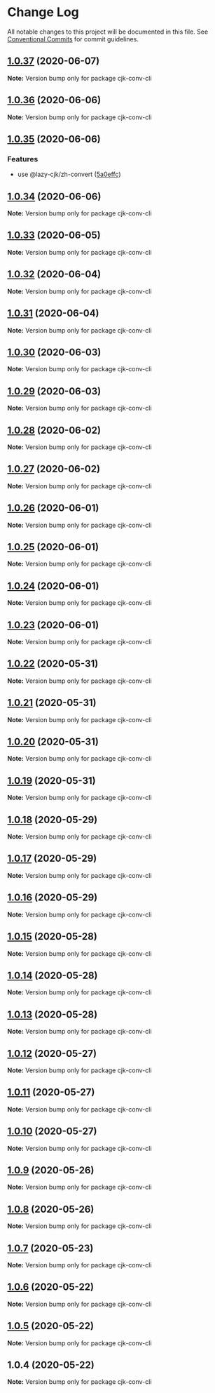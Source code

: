# Change Log

All notable changes to this project will be documented in this file.
See [Conventional Commits](https://conventionalcommits.org) for commit guidelines.

## [1.0.37](https://github.com/bluelovers/ws-regexp/compare/cjk-conv-cli@1.0.36...cjk-conv-cli@1.0.37) (2020-06-07)

**Note:** Version bump only for package cjk-conv-cli





## [1.0.36](https://github.com/bluelovers/ws-regexp/compare/cjk-conv-cli@1.0.35...cjk-conv-cli@1.0.36) (2020-06-06)

**Note:** Version bump only for package cjk-conv-cli





## [1.0.35](https://github.com/bluelovers/ws-regexp/compare/cjk-conv-cli@1.0.34...cjk-conv-cli@1.0.35) (2020-06-06)


### Features

* use @lazy-cjk/zh-convert ([5a0effc](https://github.com/bluelovers/ws-regexp/commit/5a0effc34a7f2a84d0f2c49e40b75cf391ebebf9))





## [1.0.34](https://github.com/bluelovers/ws-regexp/compare/cjk-conv-cli@1.0.33...cjk-conv-cli@1.0.34) (2020-06-06)

**Note:** Version bump only for package cjk-conv-cli





## [1.0.33](https://github.com/bluelovers/ws-regexp/compare/cjk-conv-cli@1.0.32...cjk-conv-cli@1.0.33) (2020-06-05)

**Note:** Version bump only for package cjk-conv-cli





## [1.0.32](https://github.com/bluelovers/ws-regexp/compare/cjk-conv-cli@1.0.31...cjk-conv-cli@1.0.32) (2020-06-04)

**Note:** Version bump only for package cjk-conv-cli





## [1.0.31](https://github.com/bluelovers/ws-regexp/compare/cjk-conv-cli@1.0.30...cjk-conv-cli@1.0.31) (2020-06-04)

**Note:** Version bump only for package cjk-conv-cli





## [1.0.30](https://github.com/bluelovers/ws-regexp/compare/cjk-conv-cli@1.0.29...cjk-conv-cli@1.0.30) (2020-06-03)

**Note:** Version bump only for package cjk-conv-cli





## [1.0.29](https://github.com/bluelovers/ws-regexp/compare/cjk-conv-cli@1.0.28...cjk-conv-cli@1.0.29) (2020-06-03)

**Note:** Version bump only for package cjk-conv-cli





## [1.0.28](https://github.com/bluelovers/ws-regexp/compare/cjk-conv-cli@1.0.27...cjk-conv-cli@1.0.28) (2020-06-02)

**Note:** Version bump only for package cjk-conv-cli





## [1.0.27](https://github.com/bluelovers/ws-regexp/compare/cjk-conv-cli@1.0.26...cjk-conv-cli@1.0.27) (2020-06-02)

**Note:** Version bump only for package cjk-conv-cli





## [1.0.26](https://github.com/bluelovers/ws-regexp/compare/cjk-conv-cli@1.0.25...cjk-conv-cli@1.0.26) (2020-06-01)

**Note:** Version bump only for package cjk-conv-cli





## [1.0.25](https://github.com/bluelovers/ws-regexp/compare/cjk-conv-cli@1.0.24...cjk-conv-cli@1.0.25) (2020-06-01)

**Note:** Version bump only for package cjk-conv-cli





## [1.0.24](https://github.com/bluelovers/ws-regexp/compare/cjk-conv-cli@1.0.23...cjk-conv-cli@1.0.24) (2020-06-01)

**Note:** Version bump only for package cjk-conv-cli





## [1.0.23](https://github.com/bluelovers/ws-regexp/compare/cjk-conv-cli@1.0.22...cjk-conv-cli@1.0.23) (2020-06-01)

**Note:** Version bump only for package cjk-conv-cli





## [1.0.22](https://github.com/bluelovers/ws-regexp/compare/cjk-conv-cli@1.0.21...cjk-conv-cli@1.0.22) (2020-05-31)

**Note:** Version bump only for package cjk-conv-cli





## [1.0.21](https://github.com/bluelovers/ws-regexp/compare/cjk-conv-cli@1.0.20...cjk-conv-cli@1.0.21) (2020-05-31)

**Note:** Version bump only for package cjk-conv-cli





## [1.0.20](https://github.com/bluelovers/ws-regexp/compare/cjk-conv-cli@1.0.19...cjk-conv-cli@1.0.20) (2020-05-31)

**Note:** Version bump only for package cjk-conv-cli





## [1.0.19](https://github.com/bluelovers/ws-regexp/compare/cjk-conv-cli@1.0.18...cjk-conv-cli@1.0.19) (2020-05-31)

**Note:** Version bump only for package cjk-conv-cli





## [1.0.18](https://github.com/bluelovers/ws-regexp/compare/cjk-conv-cli@1.0.16...cjk-conv-cli@1.0.18) (2020-05-29)

**Note:** Version bump only for package cjk-conv-cli





## [1.0.17](https://github.com/bluelovers/ws-regexp/compare/cjk-conv-cli@1.0.16...cjk-conv-cli@1.0.17) (2020-05-29)

**Note:** Version bump only for package cjk-conv-cli





## [1.0.16](https://github.com/bluelovers/ws-regexp/compare/cjk-conv-cli@1.0.15...cjk-conv-cli@1.0.16) (2020-05-29)

**Note:** Version bump only for package cjk-conv-cli





## [1.0.15](https://github.com/bluelovers/ws-regexp/compare/cjk-conv-cli@1.0.14...cjk-conv-cli@1.0.15) (2020-05-28)

**Note:** Version bump only for package cjk-conv-cli





## [1.0.14](https://github.com/bluelovers/ws-regexp/compare/cjk-conv-cli@1.0.13...cjk-conv-cli@1.0.14) (2020-05-28)

**Note:** Version bump only for package cjk-conv-cli





## [1.0.13](https://github.com/bluelovers/ws-regexp/compare/cjk-conv-cli@1.0.12...cjk-conv-cli@1.0.13) (2020-05-28)

**Note:** Version bump only for package cjk-conv-cli





## [1.0.12](https://github.com/bluelovers/ws-regexp/compare/cjk-conv-cli@1.0.11...cjk-conv-cli@1.0.12) (2020-05-27)

**Note:** Version bump only for package cjk-conv-cli





## [1.0.11](https://github.com/bluelovers/ws-regexp/compare/cjk-conv-cli@1.0.10...cjk-conv-cli@1.0.11) (2020-05-27)

**Note:** Version bump only for package cjk-conv-cli





## [1.0.10](https://github.com/bluelovers/ws-regexp/compare/cjk-conv-cli@1.0.9...cjk-conv-cli@1.0.10) (2020-05-27)

**Note:** Version bump only for package cjk-conv-cli





## [1.0.9](https://github.com/bluelovers/ws-regexp/compare/cjk-conv-cli@1.0.8...cjk-conv-cli@1.0.9) (2020-05-26)

**Note:** Version bump only for package cjk-conv-cli





## [1.0.8](https://github.com/bluelovers/ws-regexp/compare/cjk-conv-cli@1.0.7...cjk-conv-cli@1.0.8) (2020-05-26)

**Note:** Version bump only for package cjk-conv-cli





## [1.0.7](https://github.com/bluelovers/ws-regexp/compare/cjk-conv-cli@1.0.6...cjk-conv-cli@1.0.7) (2020-05-23)

**Note:** Version bump only for package cjk-conv-cli





## [1.0.6](https://github.com/bluelovers/ws-regexp/compare/cjk-conv-cli@1.0.5...cjk-conv-cli@1.0.6) (2020-05-22)

**Note:** Version bump only for package cjk-conv-cli





## [1.0.5](https://github.com/bluelovers/ws-regexp/compare/cjk-conv-cli@1.0.4...cjk-conv-cli@1.0.5) (2020-05-22)

**Note:** Version bump only for package cjk-conv-cli





## 1.0.4 (2020-05-22)

**Note:** Version bump only for package cjk-conv-cli
